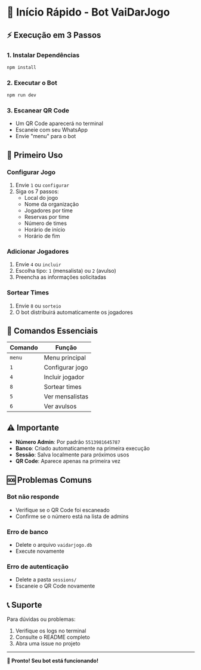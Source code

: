 # 🚀 Início Rápido - Bot VaiDarJogo

## ⚡ Execução em 3 Passos

### 1. Instalar Dependências
```bash
npm install
```

### 2. Executar o Bot
```bash
npm run dev
```

### 3. Escanear QR Code
- Um QR Code aparecerá no terminal
- Escaneie com seu WhatsApp
- Envie "menu" para o bot

## 📱 Primeiro Uso

### Configurar Jogo
1. Envie `1` ou `configurar`
2. Siga os 7 passos:
   - Local do jogo
   - Nome da organização
   - Jogadores por time
   - Reservas por time
   - Número de times
   - Horário de início
   - Horário de fim

### Adicionar Jogadores
1. Envie `4` ou `incluir`
2. Escolha tipo: `1` (mensalista) ou `2` (avulso)
3. Preencha as informações solicitadas

### Sortear Times
1. Envie `8` ou `sorteio`
2. O bot distribuirá automaticamente os jogadores

## 🎯 Comandos Essenciais

| Comando | Função |
|---------|---------|
| `menu` | Menu principal |
| `1` | Configurar jogo |
| `4` | Incluir jogador |
| `8` | Sortear times |
| `5` | Ver mensalistas |
| `6` | Ver avulsos |

## ⚠️ Importante

- **Número Admin**: Por padrão `5513981645787`
- **Banco**: Criado automaticamente na primeira execução
- **Sessão**: Salva localmente para próximos usos
- **QR Code**: Aparece apenas na primeira vez

## 🆘 Problemas Comuns

### Bot não responde
- Verifique se o QR Code foi escaneado
- Confirme se o número está na lista de admins

### Erro de banco
- Delete o arquivo `vaidarjogo.db`
- Execute novamente

### Erro de autenticação
- Delete a pasta `sessions/`
- Escaneie o QR Code novamente

## 📞 Suporte

Para dúvidas ou problemas:
1. Verifique os logs no terminal
2. Consulte o README completo
3. Abra uma issue no projeto

---

**🎉 Pronto! Seu bot está funcionando!**
